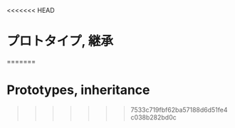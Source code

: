 <<<<<<< HEAD
# プロトタイプ, 継承
=======
# Prototypes, inheritance
>>>>>>> 7533c719fbf62ba57188d6d51fe4c038b282bd0c
